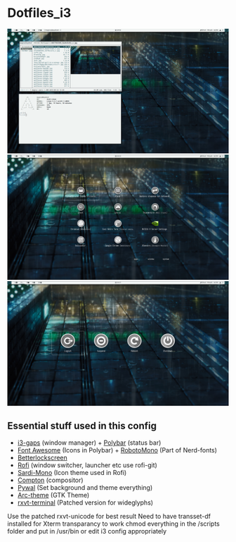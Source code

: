 # Dotfiles_i3

![screenshot](https://raw.githubusercontent.com/Algorithm79/Dotfiles_i3/master/screenshot.png)
![screenshot](https://raw.githubusercontent.com/Algorithm79/Dotfiles_i3/master/screenshot2.png)
![screenshot](https://raw.githubusercontent.com/Algorithm79/Dotfiles_i3/master/screenshot3.png)
## Essential stuff used in this config

- [i3-gaps](https://github.com/Airblader/i3) (window manager) + [Polybar](https://github.com/polybar/polybar) (status bar)
- [Font Awesome](https://github.com/FortAwesome/Font-Awesome) (Icons in Polybar) + [RobotoMono](https://github.com/google/fonts/tree/master/apache/robotomono) (Part of Nerd-fonts)
- [Betterlockscreen](https://github.com/pavanjadhaw/betterlockscreen)
- [Rofi](https://github.com/davatorium/rofi) (window switcher, launcher etc use rofi-git)
- [Sardi-Mono](https://github.com/erikdubois/Sardi-Mono-Colora-Variations) (Icon theme used in Rofi)
- [Compton](https://github.com/chjj/compton) (compositor)
- [Pywal](https://github.com/dylanaraps/pywal) (Set background and theme everything)
- [Arc-theme](https://github.com/horst3180/arc-theme) (GTK Theme)
- [rxvt-terminal](https://aur.archlinux.org/packages/rxvt-unicode-cvs-patched-wideglyphs/) (Patched version for wideglyphs)

Use the patched rxvt-unicode for best result
Need to have transset-df installed for Xterm transparancy to work
chmod everything in the /scripts folder and put in /usr/bin or edit i3 config appropriately
